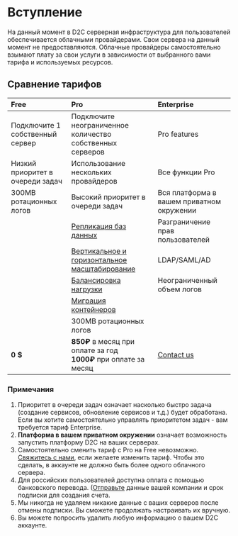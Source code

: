 # Вступление

На данный момент в D2C серверная инфраструктура для пользователей обеспечивается облачными провайдерами. Свои сервера на данный момент не предоставляются. Облачные провайдеры самостоятельно взымают плату за свои услуги в зависимости от выбранного вами тарифа и используемых ресурсов.

## Сравнение тарифов

| Free                             | Pro                                                                 | Enterprise   |
| :------------- |                 :------------- |                                                       :------------- |
| Подключите 1 собственный сервер                | Подключите неограниченное количество собственных серверов    |  Pro features |
| Низкий приоритет в очереди задач | Использование нескольких провайдеров                                |  Все функции Pro |
| 300MB ротационных логов          | Высокий приоритет в очереди задач                                   |  Вся платформа в вашем приватном окружении |
|                                  | [Репликация баз данных](/platform/scaling/)                         |  Разграничение прав пользователей |
|                                  | [Вертикальное и горизонтальное масштабирование](/platform/scaling/) |  LDAP/SAML/AD |
|                                  | [Балансировка нагрузки](/platform/balancing/)                       |  Неограниченный объем логов |
|                                  | [Миграция контейнеров](/platform/migration/)                        |    |
|                                  | 300MB ротационных логов                                  |              |
| **0 $**                          | **850₽** в месяц при оплате за год<br>**1000₽** при оплате за месяц  | [Contact us](mailto:support@d2c.io)  

### Примечания

1. Приоритет в очереди задач означает насколько быстро задача (создание сервисов, обновление сервисов и т.д.) будет обработана. Если вы хотите самостоятельно управлять приоритетом задач - вам требуется тариф Enterprise.
2. **Платформа в вашем приватном окружении** означает возможность запустить платформу D2C на ваших серверах.
3. Самостоятельно сменить тариф с Pro на Free невозможно. [Свяжитесь с нами](mailto:support@d2c.io), если желаете изменить тариф. Чтобы это сделать, в аккаунте не должно быть более одного облачного сервера.
4. Для российских пользователей доступна оплата с помощью банковского перевода. ([Отправьте](mailto:support@d2c.io) данные вашей компании и срок подписки для создания счета.
5. Мы никогда не удаляем никакие данные с ваших серверов после отмены подписки. Вы сможете продолжать настраивать их вручную.
6. Вы можете попросить удалить любую информацию о вашем D2C аккаунте.
